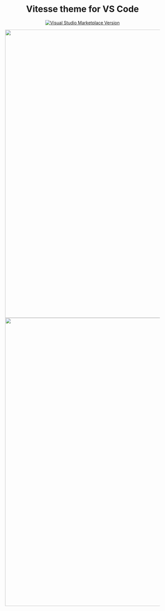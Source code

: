 <h1 align="center">Vitesse theme for VS Code</h1>

<p align="center">
<a href="https://marketplace.visualstudio.com/items?itemName=antfu.theme-vitesse" target="__blank"><img src="https://img.shields.io/visual-studio-marketplace/v/antfu.theme-vitesse.svg?color=4d9375&amp;label=Marketplace&logo=visual-studio-code" alt="Visual Studio Marketplace Version" /></a>
</p>

<img width="935" src="https://user-images.githubusercontent.com/11247099/110244653-a54e5f00-7f9a-11eb-8706-998a01db171b.png">
<img width="935" src="https://user-images.githubusercontent.com/11247099/110244657-ae3f3080-7f9a-11eb-9253-77a5888ee08a.png">
